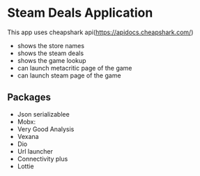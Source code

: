 # Steam Deals Application

This app uses cheapshark api(https://apidocs.cheapshark.com/)

- shows the store names
- shows the steam deals
- shows the game lookup
- can launch metacritic page of the game
- can launch steam page of the game

## Packages

- Json serializablee
- Mobx:
- Very Good Analysis
- Vexana
- Dio
- Url launcher
- Connectivity plus
- Lottie
